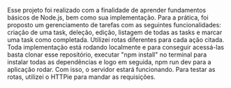 Esse projeto foi realizado com a finalidade de aprender fundamentos básicos de Node.js, bem como sua implementação. 
Para a prática, foi proposto um gerenciamento de tarefas com as seguintes funcionalidades: criação de uma task, deleção, edição, listagem de todas as tasks e marcar uma task como completada.
Utilizei rotas diferentes para cada ação citada.
Toda implementação está rodando localmente e para conseguir acessá-las basta clonar esse repositório, executar "npm install" no terminal para instalar todas as dependências e logo em seguida,
npm run dev para a aplicação rodar. Com isso, o servidor estará funcionando. Para testar as rotas, utilizei o HTTPie para mandar as requisições.
